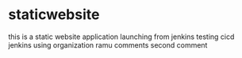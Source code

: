 # staticwebsite
this is a static website application launching from jenkins
testing cicd jenkins using organization
ramu comments
second comment
